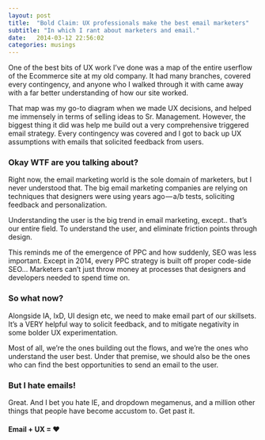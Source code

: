 ```yaml
---
layout: post
title:  "Bold Claim: UX professionals make the best email marketers"
subtitle: "In which I rant about marketers and email."
date:   2014-03-12 22:56:02
categories: musings
---
```


One of the best bits of UX work I’ve done was a map of the entire userflow of the Ecommerce site at my old company. It had many branches, covered every contingency, and anyone who I walked through it with came away with a far better understanding of how our site worked.

That map was my go-to diagram when we made UX decisions, and helped me immensely in terms of selling ideas to Sr. Management. However, the biggest thing it did was help me build out a very comprehensive triggered email strategy. Every contingency was covered and I got to back up UX assumptions with emails that solicited feedback from users.

### Okay WTF are you talking about?
Right now, the email marketing world is the sole domain of marketers, but I never understood that. The big email marketing companies are relying on techniques that designers were using years ago — a/b tests, soliciting feedback and personalization.

Understanding the user is the big trend in email marketing, except.. that’s our entire field. To understand the user, and eliminate friction points through design.

This reminds me of the emergence of PPC and how suddenly, SEO was less important. Except in 2014, every PPC strategy is built off proper code-side SEO… Marketers can’t just throw money at processes that designers and developers needed to spend time on.

### So what now?
Alongside IA, IxD, UI design etc, we need to make email part of our skillsets. It’s a VERY helpful way to solicit feedback, and to mitigate negativity in some bolder UX experimentation.

Most of all, we’re the ones building out the flows, and we’re the ones who understand the user best. Under that premise, we should also be the ones who can find the best opportunities to send an email to the user.

### But I hate emails!
Great. And I bet you hate IE, and dropdown megamenus, and a million other things that people have become accustom to. Get past it.

#### Email + UX = ❤
